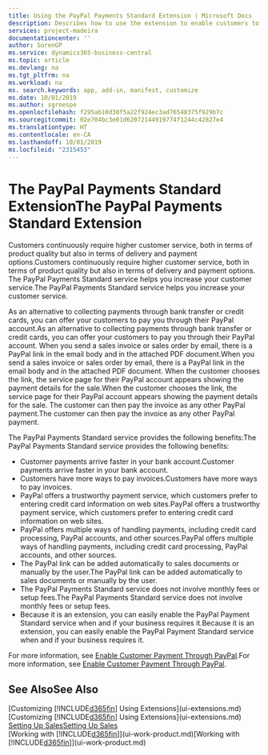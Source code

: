 ```yaml
---
title: Using the PayPal Payments Standard Extension | Microsoft Docs
description: Describes how to use the extension to enable customers to make payments with PayPal.
services: project-madeira
documentationcenter: ''
author: SorenGP
ms.service: dynamics365-business-central
ms.topic: article
ms.devlang: na
ms.tgt_pltfrm: na
ms.workload: na
ms. search.keywords: app, add-in, manifest, customize
ms.date: 10/01/2019
ms.author: sgroespe
ms.openlocfilehash: f295ab10d30f5a22f924ec3ad76548375f929b7c
ms.sourcegitcommit: 02e704bc3e01d62072144919774f1244c42827e4
ms.translationtype: HT
ms.contentlocale: en-CA
ms.lasthandoff: 10/01/2019
ms.locfileid: "2315453"
---
```

# <a name="the-paypal-payments-standard-extension"></a><span data-ttu-id="d3ba3-103">The PayPal Payments Standard Extension</span><span class="sxs-lookup"><span data-stu-id="d3ba3-103">The PayPal Payments Standard Extension</span></span>
<span data-ttu-id="d3ba3-104">Customers continuously require higher customer service, both in terms of product quality but also in terms of delivery and payment options.</span><span class="sxs-lookup"><span data-stu-id="d3ba3-104">Customers continuously require higher customer service, both in terms of product quality but also in terms of delivery and payment options.</span></span> <span data-ttu-id="d3ba3-105">The PayPal Payments Standard service helps you increase your customer service.</span><span class="sxs-lookup"><span data-stu-id="d3ba3-105">The PayPal Payments Standard service helps you increase your customer service.</span></span>

<span data-ttu-id="d3ba3-106">As an alternative to collecting payments through bank transfer or credit cards, you can offer your customers to pay you through their PayPal account.</span><span class="sxs-lookup"><span data-stu-id="d3ba3-106">As an alternative to collecting payments through bank transfer or credit cards, you can offer your customers to pay you through their PayPal account.</span></span> <span data-ttu-id="d3ba3-107">When you send a sales invoice or sales order by email, there is a PayPal link in the email body and in the attached PDF document.</span><span class="sxs-lookup"><span data-stu-id="d3ba3-107">When you send a sales invoice or sales order by email, there is a PayPal link in the email body and in the attached PDF document.</span></span> <span data-ttu-id="d3ba3-108">When the customer chooses the link, the service page for their PayPal account appears showing the payment details for the sale.</span><span class="sxs-lookup"><span data-stu-id="d3ba3-108">When the customer chooses the link, the service page for their PayPal account appears showing the payment details for the sale.</span></span> <span data-ttu-id="d3ba3-109">The customer can then pay the invoice as any other PayPal payment.</span><span class="sxs-lookup"><span data-stu-id="d3ba3-109">The customer can then pay the invoice as any other PayPal payment.</span></span>

<span data-ttu-id="d3ba3-110">The PayPal Payments Standard service provides the following benefits:</span><span class="sxs-lookup"><span data-stu-id="d3ba3-110">The PayPal Payments Standard service provides the following benefits:</span></span>

* <span data-ttu-id="d3ba3-111">Customer payments arrive faster in your bank account.</span><span class="sxs-lookup"><span data-stu-id="d3ba3-111">Customer payments arrive faster in your bank account.</span></span>
* <span data-ttu-id="d3ba3-112">Customers have more ways to pay invoices.</span><span class="sxs-lookup"><span data-stu-id="d3ba3-112">Customers have more ways to pay invoices.</span></span>
* <span data-ttu-id="d3ba3-113">PayPal offers a trustworthy payment service, which customers prefer to entering credit card information on web sites.</span><span class="sxs-lookup"><span data-stu-id="d3ba3-113">PayPal offers a trustworthy payment service, which customers prefer to entering credit card information on web sites.</span></span>
* <span data-ttu-id="d3ba3-114">PayPal offers multiple ways of handling payments, including credit card processing, PayPal accounts, and other sources.</span><span class="sxs-lookup"><span data-stu-id="d3ba3-114">PayPal offers multiple ways of handling payments, including credit card processing, PayPal accounts, and other sources.</span></span>
* <span data-ttu-id="d3ba3-115">The PayPal link can be added automatically to sales documents or manually by the user.</span><span class="sxs-lookup"><span data-stu-id="d3ba3-115">The PayPal link can be added automatically to sales documents or manually by the user.</span></span>
* <span data-ttu-id="d3ba3-116">The PayPal Payments Standard service does not involve monthly fees or setup fees.</span><span class="sxs-lookup"><span data-stu-id="d3ba3-116">The PayPal Payments Standard service does not involve monthly fees or setup fees.</span></span>
* <span data-ttu-id="d3ba3-117">Because it is an extension, you can easily enable the PayPal Payment Standard service when and if your business requires it.</span><span class="sxs-lookup"><span data-stu-id="d3ba3-117">Because it is an extension, you can easily enable the PayPal Payment Standard service when and if your business requires it.</span></span>  

<span data-ttu-id="d3ba3-118">For more information, see [Enable Customer Payment Through PayPal](sales-how-enable-payment-service-extensions.md).</span><span class="sxs-lookup"><span data-stu-id="d3ba3-118">For more information, see [Enable Customer Payment Through PayPal](sales-how-enable-payment-service-extensions.md).</span></span>

## <a name="see-also"></a><span data-ttu-id="d3ba3-119">See Also</span><span class="sxs-lookup"><span data-stu-id="d3ba3-119">See Also</span></span>
<span data-ttu-id="d3ba3-120">[Customizing [!INCLUDE[d365fin](includes/d365fin_md.md)] Using Extensions](ui-extensions.md)</span><span class="sxs-lookup"><span data-stu-id="d3ba3-120">[Customizing [!INCLUDE[d365fin](includes/d365fin_md.md)] Using Extensions](ui-extensions.md)</span></span>  
[<span data-ttu-id="d3ba3-121">Setting Up Sales</span><span class="sxs-lookup"><span data-stu-id="d3ba3-121">Setting Up Sales</span></span>](sales-setup-sales.md)  
<span data-ttu-id="d3ba3-122">[Working with [!INCLUDE[d365fin](includes/d365fin_md.md)]](ui-work-product.md)</span><span class="sxs-lookup"><span data-stu-id="d3ba3-122">[Working with [!INCLUDE[d365fin](includes/d365fin_md.md)]](ui-work-product.md)</span></span>
